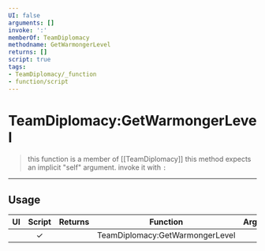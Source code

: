 ```yaml
---
UI: false
arguments: []
invoke: ':'
memberOf: TeamDiplomacy
methodname: GetWarmongerLevel
returns: []
script: true
tags:
- TeamDiplomacy/_function
- function/script
---
```

# TeamDiplomacy:GetWarmongerLevel
> this function is a member of [[TeamDiplomacy]]
> this method expects an implicit "self" argument. invoke it with `:`
-----
## Usage
|  UI | Script | Returns | Function | Arguments |
|:---:|:------:|-------:|:--------:|:---------|
| |✓||TeamDiplomacy:GetWarmongerLevel||
